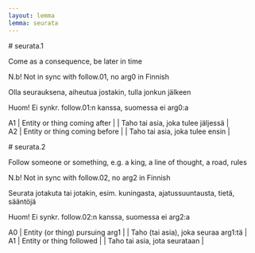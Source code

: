 ```yaml
---
layout: lemma
lemma: seurata
---
```


<div class="sense">
# <span class="sensename">seurata.1</span>

<span class="description">Come as a consequence, be later in time</span>

N.b! Not in sync with follow.01, no arg0 in Finnish

<span class="description">Olla seurauksena, aiheutua jostakin, tulla jonkun jälkeen</span>

Huom! Ei synkr. follow.01:n kanssa, suomessa ei arg0:a

A1 | Entity or thing coming after |   | Taho tai asia, joka tulee jäljessä |  
A2 | Entity or thing coming before |   | Taho tai asia, joka tulee ensin |  

</div>

<div class="sense">
# <span class="sensename">seurata.2</span>

<span class="description">Follow someone or something, e.g. a king, a line of thought, a road, rules</span>

N.b! Not in sync with follow.02, no arg2 in Finnish

<span class="description">Seurata jotakuta tai jotakin, esim. kuningasta, ajatussuuntausta, tietä, sääntöjä</span>

Huom! Ei synkr. follow.02:n kanssa, suomessa ei arg2:a

A0 | Entity (or thing) pursuing arg1 |   | Taho (tai asia), joka seuraa arg1:tä |  
A1 | Entity or thing followed |   | Taho tai asia, jota seurataan |  

</div>

